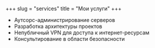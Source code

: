 +++
slug = "services"
title = "Мои услуги"
+++

- Аутсорс-администрирование серверов
- Разработка архитектуры проектов
- Непубличный VPN для доступа к интернет-ресурсам
- Консультирование в области безопасности
